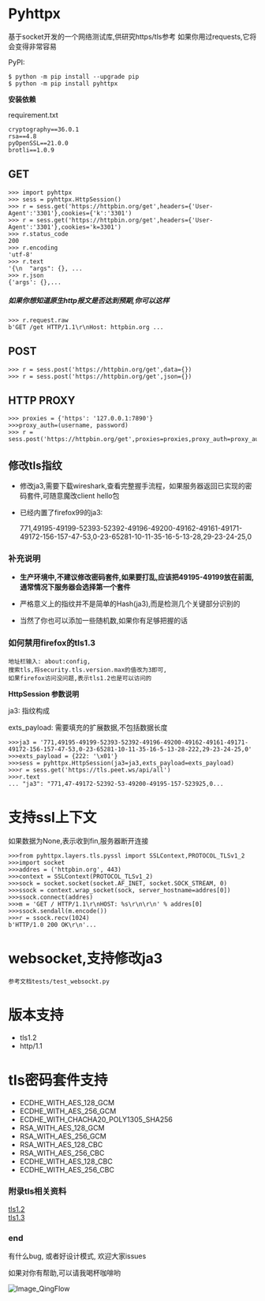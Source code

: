 # Pyhttpx
基于socket开发的一个网络测试库,供研究https/tls参考
如果你用过requests,它将会变得非常容易

PyPI:
```
$ python -m pip install --upgrade pip
$ python -m pip install pyhttpx
```

**安装依赖**

requirement.txt

```
cryptography==36.0.1
rsa==4.8
pyOpenSSL==21.0.0
brotli==1.0.9

```

## GET
```
>>> import pyhttpx
>>> sess = pyhttpx.HttpSession()
>>> r = sess.get('https://httpbin.org/get',headers={'User-Agent':'3301'},cookies={'k':'3301')
>>> r = sess.get('https://httpbin.org/get',headers={'User-Agent':'3301'},cookies='k=3301')
>>> r.status_code
200
>>> r.encoding
'utf-8'
>>> r.text
'{\n  "args": {}, ...
>>> r.json
{'args': {},...

```
##### 如果你想知道原生http报文是否达到预期,你可以这样
```
>>> r.request.raw
b'GET /get HTTP/1.1\r\nHost: httpbin.org ...
```

## POST
```
>>> r = sess.post('https://httpbin.org/get',data={})
>>> r = sess.post('https://httpbin.org/get',json={})
```

## HTTP PROXY
```
>>> proxies = {'https': '127.0.0.1:7890'}
>>>proxy_auth=(username, password)
>>> r = sess.post('https://httpbin.org/get',proxies=proxies,proxy_auth=proxy_auth)
```

## 修改tls指纹

- 修改ja3,需要下载wireshark,查看完整握手流程，如果服务器返回已实现的密码套件,可随意魔改client hello包

- 已经内置了firefox99的ja3:

  771,49195-49199-52393-52392-49196-49200-49162-49161-49171-49172-156-157-47-53,0-23-65281-10-11-35-16-5-13-28,29-23-24-25,0

### 补充说明

- **生产环境中,不建议修改密码套件,如果要打乱,应该把49195-49199放在前面,通常情况下服务器会选择第一个套件**

- 严格意义上的指纹并不是简单的Hash(ja3),而是检测几个关键部分识别的

- 当然了你也可以添加一些随机数,如果你有足够把握的话

### 如何禁用firefox的tls1.3

    地址栏输入: about:config,
    搜索tls,将security.tls.version.max的值改为3即可,
    如果firefox访问没问题,表示tls1.2也是可以访问的


**HttpSession 参数说明**

ja3: 指纹构成

exts_payload: 需要填充的扩展数据,不包括数据长度

```
>>>ja3 = '771,49195-49199-52393-52392-49196-49200-49162-49161-49171-49172-156-157-47-53,0-23-65281-10-11-35-16-5-13-28-222,29-23-24-25,0'
>>>exts_payload = {222: '\x01'}
>>>sess = pyhttpx.HttpSession(ja3=ja3,exts_payload=exts_payload)
>>>r = sess.get('https://tls.peet.ws/api/all')
>>>r.text
... "ja3": "771,47-49172-52392-53-49200-49195-157-523925,0...
```

# 支持ssl上下文

如果数据为None,表示收到fin,服务器断开连接

```
>>>from pyhttpx.layers.tls.pyssl import SSLContext,PROTOCOL_TLSv1_2
>>>import socket
>>>addres = ('httpbin.org', 443)
>>>context = SSLContext(PROTOCOL_TLSv1_2)
>>>sock = socket.socket(socket.AF_INET, socket.SOCK_STREAM, 0)
>>>ssock = context.wrap_socket(sock, server_hostname=addres[0])
>>>ssock.connect(addres)
>>>m = 'GET / HTTP/1.1\r\nHOST: %s\r\n\r\n' % addres[0]
>>>ssock.sendall(m.encode())
>>>r = ssock.recv(1024)
b'HTTP/1.0 200 OK\r\n'...
```

# websocket,支持修改ja3

    参考文档tests/test_websockt.py
    
# 版本支持

- tls1.2
- http/1.1

# tls密码套件支持

- ECDHE_WITH_AES_128_GCM
- ECDHE_WITH_AES_256_GCM
- ECDHE_WITH_CHACHA20_POLY1305_SHA256
- RSA_WITH_AES_128_GCM
- RSA_WITH_AES_256_GCM
- RSA_WITH_AES_128_CBC
- RSA_WITH_AES_256_CBC
- ECDHE_WITH_AES_128_CBC
- ECDHE_WITH_AES_256_CBC


### 附录tls相关资料

   [tls1.2](https://www.rfc-editor.org/rfc/rfc5246.html)  
   [tls1.3](https://www.rfc-editor.org/rfc/rfc8446.html)
 
### end

有什么bug, 或者好设计模式, 欢迎大家issues</br>

如果对你有帮助,可以请我喝杯咖啡哟


 ![Image_QingFlow](https://file.qingflow.com/documents/form/attach/35efbb5c-b704-4ac6-9074-8adc2f0ef9df.png)